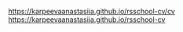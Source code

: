 https://karpeevaanastasiia.github.io/rsschool-cv/cv
https://karpeevaanastasiia.github.io/rsschool-cv
